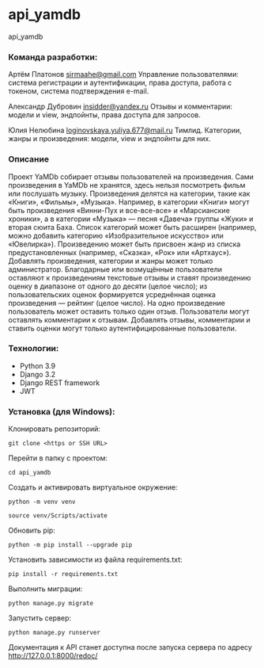# api_yamdb
api_yamdb

### Команда разработки:

Артём Платонов sirmaahe@gmail.com Управление пользователями: система регистрации и аутентификации, права доступа, работа с токеном, система подтверждения e-mail.

Александр Дубровин insidder@yandex.ru Отзывы и комментарии: модели и view, эндпойнты, права доступа для запросов.

Юлия Нелюбина loginovskaya.yuliya.677@mail.ru Тимлид. Категории, жанры и произведения: модели, view и эндпойнты для них.

### Описание
Проект YaMDb собирает отзывы пользователей на произведения. Сами произведения в YaMDb не хранятся, здесь нельзя посмотреть фильм или послушать музыку.
Произведения делятся на категории, такие как «Книги», «Фильмы», «Музыка». Например, в категории «Книги» могут быть произведения «Винни-Пух и все-все-все» и «Марсианские хроники», а в категории «Музыка» — песня «Давеча» группы «Жуки» и вторая сюита Баха. Список категорий может быть расширен (например, можно добавить категорию «Изобразительное искусство» или «Ювелирка»). 
Произведению может быть присвоен жанр из списка предустановленных (например, «Сказка», «Рок» или «Артхаус»). 
Добавлять произведения, категории и жанры может только администратор.
Благодарные или возмущённые пользователи оставляют к произведениям текстовые отзывы и ставят произведению оценку в диапазоне от одного до десяти (целое число); из пользовательских оценок формируется усреднённая оценка произведения — рейтинг (целое число). На одно произведение пользователь может оставить только один отзыв.
Пользователи могут оставлять комментарии к отзывам.
Добавлять отзывы, комментарии и ставить оценки могут только аутентифицированные пользователи.

### Технологии:
- Python 3.9
- Django 3.2
- Django REST framework
- JWT

### Установка (для Windows):
Клонировать репозиторий:
 ```
git clone <https or SSH URL>
```
Перейти в папку с проектом:
 ```
cd api_yamdb
```
Cоздать и активировать виртуальное окружение:
```
python -m venv venv
```
```
source venv/Scripts/activate
```
Обновить pip:
```
python -m pip install --upgrade pip
```
Установить зависимости из файла requirements.txt:
```
pip install -r requirements.txt
```
Выполнить миграции:
```
python manage.py migrate
```
Запустить сервер:
```
python manage.py runserver
```

Документация к API станет доступна после запуска сервера по адресу http://127.0.0.1:8000/redoc/

